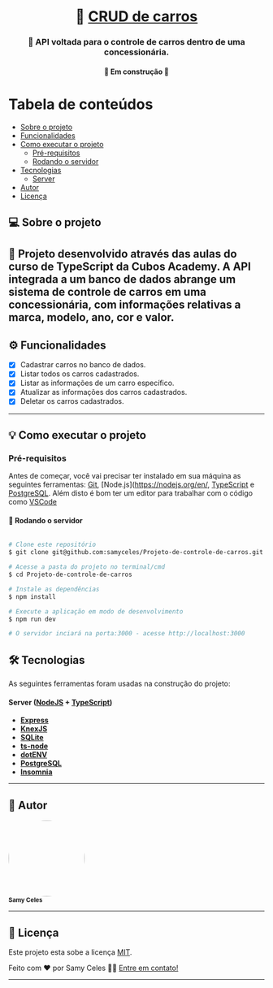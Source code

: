 
<h1 align="center">	
     🚗 <a href="#" alt="site do ecoleta"> CRUD de carros </a>
</h1>

<h3 align="center">
    🚀 API voltada para o controle de carros dentro de uma concessionária.
</h3>
</p>

<h4 align="center">
	🚧  Em construção  🚧
</h4>

Tabela de conteúdos
=================
<!--ts-->
   * [Sobre o projeto](#-sobre-o-projeto)
   * [Funcionalidades](#-funcionalidades)
   * [Como executar o projeto](#-como-executar-o-projeto)
     * [Pré-requisitos](#pré-requisitos)
     * [Rodando o servidor](#user-content--rodando-o-backend-servidor)
   * [Tecnologias](#-tecnologias)
     * [Server](#user-content-server--nodejs----typescript)
   * [Autor](#-autor)
   * [Licença](#user-content--licença)
<!--te-->

## 💻 Sobre o projeto

🚙 Projeto desenvolvido através das aulas do curso de TypeScript da Cubos Academy. A API integrada a um banco de dados abrange um sistema de controle de carros em uma concessionária, com informações relativas a marca, modelo, ano, cor e valor.
---

## ⚙️ Funcionalidades

- [x] Cadastrar carros no banco de dados.
- [x] Listar todos os carros cadastrados.
- [x] Listar as informações de um carro específico.
- [x] Atualizar as informações dos carros cadastrados.
- [x] Deletar os carros cadastrados.
 
---

## 💡 Como executar o projeto

### Pré-requisitos

Antes de começar, você vai precisar ter instalado em sua máquina as seguintes ferramentas:
[Git](https://git-scm.com), [Node.js](https://nodejs.org/en/, [TypeScript](https://www.typescriptlang.org/) e [PostgreSQL](https://www.postgresql.org/). 
Além disto é bom ter um editor para trabalhar com o código como [VSCode](https://code.visualstudio.com/)

#### 🎲 Rodando o servidor

```bash

# Clone este repositório
$ git clone git@github.com:samyceles/Projeto-de-controle-de-carros.git

# Acesse a pasta do projeto no terminal/cmd
$ cd Projeto-de-controle-de-carros

# Instale as dependências
$ npm install

# Execute a aplicação em modo de desenvolvimento
$ npm run dev

# O servidor inciará na porta:3000 - acesse http://localhost:3000

```

## 🛠 Tecnologias

As seguintes ferramentas foram usadas na construção do projeto:

#### **Server**  ([NodeJS](https://nodejs.org/en/)  +  [TypeScript](https://www.typescriptlang.org/))

-   **[Express](https://expressjs.com/)**
-   **[KnexJS](http://knexjs.org/)**
-   **[SQLite](https://github.com/mapbox/node-sqlite3)**
-   **[ts-node](https://github.com/TypeStrong/ts-node)**
-   **[dotENV](https://github.com/motdotla/dotenv)**
-   **[PostgreSQL](https://www.postgresql.org/download/)**
-   **[Insomnia](https://insomnia.rest/)**

---

## 🦸 Autor

 <img src="https://img.quizur.com/f/img63b0c4d9d347d4.06756176.jpg?lastEdited=1672529140" style="border-radius: 50%; width: 150px; height: auto;" alt=""/>
 <br />
 <sub><b>Samy Celes</b></sub>
 <br />

---

## 📝 Licença

Este projeto esta sobe a licença [MIT](./LICENSE).

Feito com ❤️ por Samy Celes 
👋🏽 [Entre em contato!](www.linkedin.com/in/samyceles)

---
